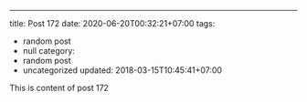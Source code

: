 ---
title: Post 172
date: 2020-06-20T00:32:21+07:00
tags:
  - random post
  - null
category:
  - random post
  - uncategorized
updated: 2018-03-15T10:45:41+07:00

This is content of post 172